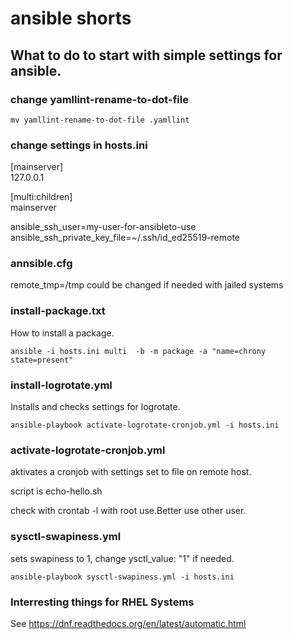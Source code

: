 # ansible shorts

## What to do to start with simple settings for ansible.

### change yamllint-rename-to-dot-file

```
mv yamllint-rename-to-dot-file .yamllint
```

### change settings in hosts.ini


[mainserver]\
127.0.0.1

[multi:children]\
mainserver

ansible_ssh_user=my-user-for-ansibleto-use\
ansible_ssh_private_key_file=~/.ssh/id_ed25519-remote


### annsible.cfg 

remote_tmp=/tmp could be changed if needed with jailed systems 

### install-package.txt
How to install a package.

```
ansible -i hosts.ini multi  -b -m package -a "name=chrony state=present"
```

### install-logrotate.yml

Installs and checks settings for logrotate.

```
ansible-playbook activate-logrotate-cronjob.yml -i hosts.ini
```
### activate-logrotate-cronjob.yml

aktivates a cronjob with settings set to file on remote host.

script is echo-hello.sh

check with crontab -l with root use.Better use other user.

### sysctl-swapiness.yml

sets swapiness to 1, change ysctl_value: "1" if needed.

```
ansible-playbook sysctl-swapiness.yml -i hosts.ini
```

### Interresting things for RHEL Systems

See https://dnf.readthedocs.org/en/latest/automatic.html


